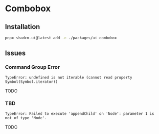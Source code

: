 # Combobox

## Installation

```sh
pnpx shadcn-ui@latest add -c ./packages/ui combobox
```

## Issues

### Command Group Error

```log
TypeError: undefined is not iterable (cannot read property Symbol(Symbol.iterator))
```

<!--
https://github.com/shadcn-ui/ui/issues/1748
https://github.com/shadcn-ui/ui/issues/2944
https://github.com/shadcn-ui/ui/issues/3051
-->

<!-- Replace `data-[disabled]:...` with `aria-disabled:....` in `./packages/ui/src/components/command.tsx`. -->

<!-- Change `<CommandGroup />` to `<CommandList />`. -->

TODO

### TBD

```log
TypeError: Failed to execute 'appendChild' on 'Node': parameter 1 is not of type 'Node'.
```

TODO
